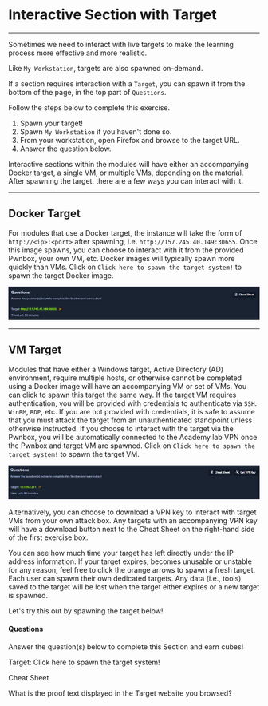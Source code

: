 # Interactive Section with Target

------

Sometimes we need to interact with live targets to make the learning process more effective and more realistic.

Like `My Workstation`, targets are also spawned on-demand.

If a section requires interaction with a `Target`, you can spawn it from the bottom of the page, in the top part of `Questions`.

Follow the steps below to complete this exercise.

1. Spawn your target!
2. Spawn `My Workstation` if you haven't done so.
3. From your workstation, open Firefox and browse to the target URL.
4. Answer the question below.

Interactive sections within the modules will have either an accompanying Docker target, a single VM, or multiple VMs, depending on the material. After spawning the target, there are a few ways you can interact with it.

------

## Docker Target

For modules that use a Docker target, the instance will take the form of `http://<ip>:<port>` after spawning, i.e. `http://157.245.40.149:30655`. Once this image spawns, you can choose to interact with it from the provided Pwnbox, your own VM, etc. Docker images will typically spawn more quickly than VMs. Click on `Click here to spawn the target system!` to spawn the target Docker image.

![image](images/docker_target1.png)

------

## VM Target

Modules that have either a Windows target, Active Directory (AD) environment, require multiple hosts, or otherwise cannot be completed using a Docker image will have an accompanying VM or set of VMs. You can click to spawn this target the same way. If the target VM requires authentication, you will be provided with credentials to authenticate via `SSH`. `WinRM`, `RDP`, etc. If you are not provided with credentials, it is safe to assume that you must attack the target from an unauthenticated standpoint unless otherwise instructed. If you choose to interact with the target via the Pwnbox, you will be automatically connected to the Academy lab VPN once the Pwnbox and target VM are spawned. Click on `Click here to spawn the target system!` to spawn the target VM.

![image](images/vm_target1.png)

Alternatively, you can choose to download a VPN key to interact with target VMs from your own attack box. Any targets with an accompanying VPN key will have a download button next to the Cheat Sheet on the right-hand side of the first exercise box.

You can see how much time your target has left directly under the IP address information. If your target expires, becomes unusable or unstable for any reason, feel free to click the orange arrows to spawn a fresh target. Each user can spawn their own dedicated targets. Any data (i.e., tools) saved to the target will be lost when the target either expires or a new target is spawned.

Let's try this out by spawning the target below!

#### Questions

Answer the question(s) below to complete this Section and earn cubes!

Target: Click here to spawn the target system!

Cheat Sheet

What is the proof text displayed in the Target website you browsed?